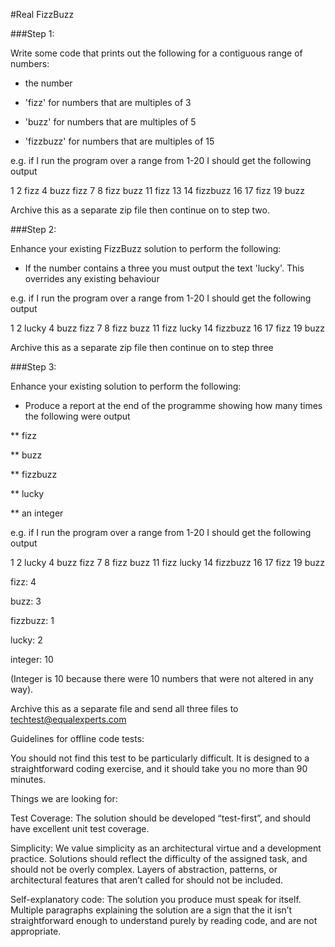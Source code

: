 #Real FizzBuzz

###Step 1:

Write some code that prints out the following for a contiguous range of numbers:

* the number

* 'fizz' for numbers that are multiples of 3

* 'buzz' for numbers that are multiples of 5

* 'fizzbuzz' for numbers that are multiples of 15

 

e.g. if I run the program over a range from 1-20 I should get the following output

 

1 2 fizz 4 buzz fizz 7 8 fizz buzz 11 fizz 13 14 fizzbuzz 16 17 fizz 19 buzz

 

Archive this as a separate zip file then continue on to step two.

 

###Step 2:

Enhance your existing FizzBuzz solution to perform the following:

 

* If the number contains a three you must output the text 'lucky'. This overrides any existing behaviour

 

e.g. if I run the program over a range from 1-20 I should get the following output

 

1 2 lucky 4 buzz fizz 7 8 fizz buzz 11 fizz lucky 14 fizzbuzz 16 17 fizz 19 buzz

 

Archive this as a separate zip file then continue on to step three

 

###Step 3:

Enhance your existing solution to perform the following:

 

* Produce a report at the end of the programme showing how many times the following were output

** fizz

** buzz

** fizzbuzz

** lucky

** an integer

 

e.g. if I run the program over a range from 1-20 I should get the following output

 

1 2 lucky 4 buzz fizz 7 8 fizz buzz 11 fizz lucky 14 fizzbuzz 16 17 fizz 19 buzz

fizz: 4

buzz: 3

fizzbuzz: 1

lucky: 2

integer: 10

 

(Integer is 10 because there were 10 numbers that were not altered in any way).

 

Archive this as a separate file and send all three files to techtest@equalexperts.com

 

Guidelines for offline code tests:

 

You should not find this test to be particularly difficult. It is designed to a straightforward coding exercise, and it should take you no more than 90 minutes.

 

Things we are looking for:

 

Test Coverage: The solution should be developed “test-first”, and should have excellent unit test coverage.

 

Simplicity: We value simplicity as an architectural virtue and a development practice. Solutions should reflect the difficulty of the assigned task, and should not be overly complex. Layers of abstraction, patterns, or architectural features that aren’t called for should not be included.

 

Self-explanatory code: The solution you produce must speak for itself. Multiple paragraphs explaining the solution are a sign that the it isn’t straightforward enough to understand purely by reading code, and are not appropriate.

